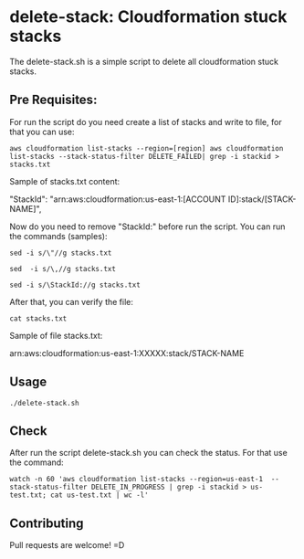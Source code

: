 # delete-stack: Cloudformation stuck stacks

The delete-stack.sh is a simple script to delete all cloudformation stuck stacks. 

## Pre Requisites:

For run the script do you need create a list of stacks and write to file, for that you can use:

```
aws cloudformation list-stacks --region=[region] aws cloudformation list-stacks --stack-status-filter DELETE_FAILED| grep -i stackid > stacks.txt
```

Sample of stacks.txt content: 

"StackId": "arn:aws:cloudformation:us-east-1:[ACCOUNT ID]:stack/[STACK-NAME]", 

Now do you need to remove "StackId:" before run the script. You can run the commands (samples):

````
sed -i s/\"//g stacks.txt 
````

````
sed  -i s/\,//g stacks.txt
````

```
sed -i s/\StackId://g stacks.txt
```

After that, you can verify the file:


```
cat stacks.txt 
```

Sample of file stacks.txt:

arn:aws:cloudformation:us-east-1:XXXXX:stack/STACK-NAME

## Usage

```
./delete-stack.sh
```

## Check

After run the script delete-stack.sh you can check the status. For that use the command:

```
watch -n 60 'aws cloudformation list-stacks --region=us-east-1  --stack-status-filter DELETE_IN_PROGRESS | grep -i stackid > us-test.txt; cat us-test.txt | wc -l'
```

## Contributing
Pull requests are welcome! =D

